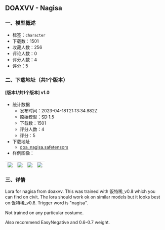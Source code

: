 ## DOAXVV - Nagisa
### 一、模型概述

- 标签：`character`
- 下载数：1501
- 收藏人数：256
- 评论人数：0
- 评分人数：4
- 评分：5

### 二、下载地址（共1个版本）

#### [版本1/共1个版本] v1.0

- 统计数据
  - 发布时间：2023-04-18T21:13:34.882Z
  - 原始模型：SD 1.5
  - 下载数：1501
  - 评分人数：4
  - 评分：5
- 下载地址
  - [doa_nagisa.safetensors](https://civitai.com/api/download/models/49319)
- 样例图像：

| <img src="https://image.civitai.com/xG1nkqKTMzGDvpLrqFT7WA/ef9a36bd-700e-4315-b65b-2e1ea264e400/width=450/530376.jpeg" /> | <img src="https://image.civitai.com/xG1nkqKTMzGDvpLrqFT7WA/836c2e74-9f2d-4c3b-1b7e-faecada73f00/width=450/530374.jpeg" /> | <img src="https://image.civitai.com/xG1nkqKTMzGDvpLrqFT7WA/5c7f7df0-1e02-4595-56e7-2d7f0b3ec000/width=450/530377.jpeg" /> | <img src="https://image.civitai.com/xG1nkqKTMzGDvpLrqFT7WA/aa801882-8596-4e9b-306e-a9c29ac73000/width=450/530375.jpeg" /> |
| ---- | ---- | ---- | ---- |


### 三、详情
<p>Lora for nagisa from doaxvv. This was trained with 饭特稀_v0.8 which you can find on civit. The lora should work ok on similar models but it looks best on 饭特稀_v0.8. Trigger word is "nagisa".</p><p>Not trained on any particular costume.</p><p>Also recommend EasyNegative and 0.6-0.7 weight.</p>